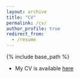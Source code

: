 ```yaml
---
layout: archive
title: "CV"
permalink: /cv/
author_profile: true
redirect_from:
  - /resume
---
```


{% include base_path %}


* My CV is available [here](/files/cv.pdf)
